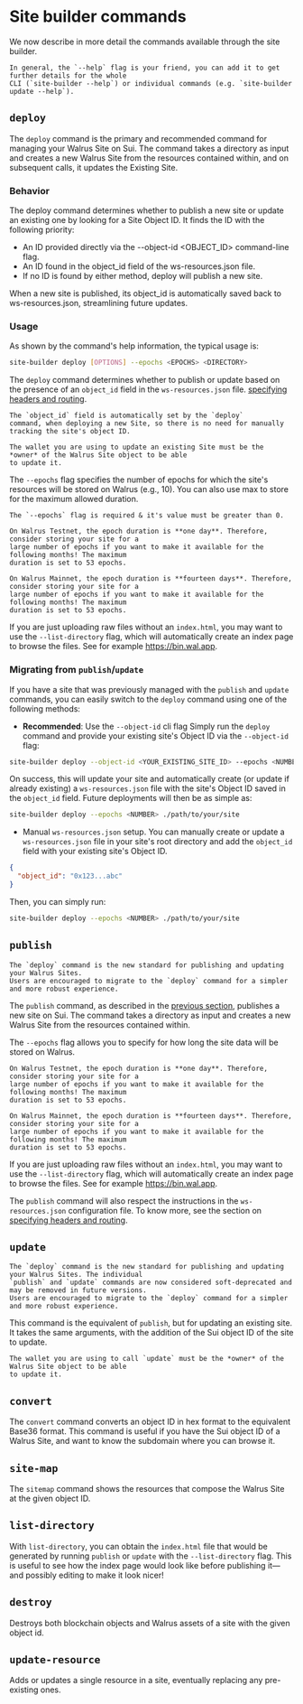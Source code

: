 # Site builder commands

We now describe in more detail the commands available through the site builder.

```admonish tip
In general, the `--help` flag is your friend, you can add it to get further details for the whole
CLI (`site-builder --help`) or individual commands (e.g. `site-builder update --help`).
```

## `deploy`

The `deploy` command is the primary and recommended command for managing your Walrus Site on Sui.
The command takes a directory as input and creates a new Walrus Site from the
resources contained within, and on subsequent calls, it updates the Existing Site.

### Behavior

The deploy command determines whether to publish a new site or update an existing one by looking for
a Site Object ID. It finds the ID with the following priority:

- An ID provided directly via the --object-id <OBJECT_ID> command-line flag.
- An ID found in the object_id field of the ws-resources.json file.
- If no ID is found by either method, deploy will publish a new site.

When a new site is published, its object_id is automatically saved back to ws-resources.json,
streamlining future updates.

### Usage

As shown by the command's help information, the typical usage is:

``` sh
site-builder deploy [OPTIONS] --epochs <EPOCHS> <DIRECTORY>
```

The `deploy` command determines whether to publish or update based on the presence of an `object_id`
field in the `ws-resources.json` file. [specifying headers and routing](./routing.md).

```admonish info
The `object_id` field is automatically set by the `deploy`
command, when deploying a new Site, so there is no need for manually tracking the site's object ID.
```

```admonish note
The wallet you are using to update an existing Site must be the *owner* of the Walrus Site object to be able
to update it.
```

The `--epochs` flag specifies the number of epochs for which the site's resources will be stored
on Walrus (e.g., 10). You can also use max to store for the maximum allowed duration.

```admonish warning
The `--epochs` flag is required & it's value must be greater than 0.
```

```admonish danger title="Epoch duration on Walrus Testnet"
On Walrus Testnet, the epoch duration is **one day**. Therefore, consider storing your site for a
large number of epochs if you want to make it available for the following months! The maximum
duration is set to 53 epochs.
```

```admonish danger title="Epoch duration on Walrus Mainnet"
On Walrus Mainnet, the epoch duration is **fourteen days**. Therefore, consider storing your site for a
large number of epochs if you want to make it available for the following months! The maximum
duration is set to 53 epochs.
```

If you are just uploading raw files without an `index.html`, you may want to use the
`--list-directory` flag, which will automatically create an index page to browse the files. See for
example <https://bin.wal.app>.

### Migrating from `publish`/`update`

If you have a site that was previously managed with the `publish` and `update` commands, you can
easily switch to the `deploy` command using one of the following methods:

- **Recommended**: Use the `--object-id` cli flag
Simply run the `deploy` command and provide your existing site's Object ID via the `--object-id` flag:

```sh
site-builder deploy --object-id <YOUR_EXISTING_SITE_ID> --epochs <NUMBER> ./path/to/your/site
```

On success, this will update your site and automatically create (or update if already existing) a
`ws-resources.json` file with the site's Object ID saved in the `object_id` field.
Future deployments will then be as simple as:

```sh
site-builder deploy --epochs <NUMBER> ./path/to/your/site
```

- Manual `ws-resources.json` setup.
You can manually create or update a `ws-resources.json` file in your site's root directory and add
the `object_id` field with your existing site's Object ID.

```json
{
  "object_id": "0x123...abc"
}
```

Then, you can simply run:

```sh
site-builder deploy --epochs <NUMBER> ./path/to/your/site
```

## `publish`

```admonish warning title="Soft deprecation"
The `deploy` command is the new standard for publishing and updating your Walrus Sites.
Users are encouraged to migrate to the `deploy` command for a simpler and more robust experience.
```

The `publish` command, as described in the [previous section](./tutorial-publish.md), publishes a
new site on Sui. The command takes a directory as input and creates a new Walrus Site from the
resources contained within.

The `--epochs` flag allows you to specify for how long the site data will be stored on Walrus.

```admonish danger title="Epoch duration on Walrus Testnet"
On Walrus Testnet, the epoch duration is **one day**. Therefore, consider storing your site for a
large number of epochs if you want to make it available for the following months! The maximum
duration is set to 53 epochs.
```

```admonish danger title="Epoch duration on Walrus Mainnet"
On Walrus Mainnet, the epoch duration is **fourteen days**. Therefore, consider storing your site for a
large number of epochs if you want to make it available for the following months! The maximum
duration is set to 53 epochs.
```

If you are just uploading raw files without an `index.html`, you may want to use the
`--list-directory` flag, which will automatically create an index page to browse the files. See for
example <https://bin.wal.app>.

The `publish` command will also respect the instructions in the `ws-resources.json` configuration
file. To know more, see the section on [specifying headers and routing](./routing.md).

## `update`

```admonish warning title="Soft deprecation"
The `deploy` command is the new standard for publishing and updating your Walrus Sites. The individual
`publish` and `update` commands are now considered soft-deprecated and may be removed in future versions.
Users are encouraged to migrate to the `deploy` command for a simpler and more robust experience.
```

This command is the equivalent of `publish`, but for updating an existing site. It takes the same
arguments, with the addition of the Sui object ID of the site to update.

```admonish note
The wallet you are using to call `update` must be the *owner* of the Walrus Site object to be able
to update it.
```

## `convert`

The `convert` command converts an object ID in hex format to the equivalent Base36 format. This
command is useful if you have the Sui object ID of a Walrus Site, and want to know the subdomain
where you can browse it.

## `site-map`

The `sitemap` command shows the resources that compose the Walrus Site at the given object ID.

## `list-directory`

With `list-directory`, you can obtain the `index.html` file that would be generated by running
`publish` or `update` with the `--list-directory` flag. This is useful to see how the index page
would look like before publishing it—and possibly editing to make it look nicer!

## `destroy`

Destroys both blockchain objects and Walrus assets of a site with the given object id.

## `update-resource`

Adds or updates a single resource in a site, eventually replacing any pre-existing ones.
